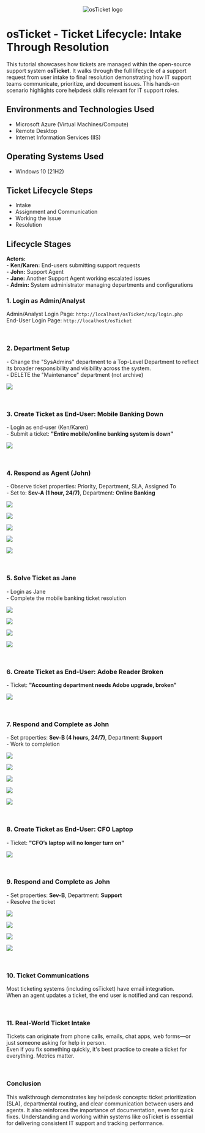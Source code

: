 <p align="center">
<img src="https://i.imgur.com/Clzj7Xs.png" alt="osTicket logo"/>
</p>

<h1>osTicket - Ticket Lifecycle: Intake Through Resolution</h1>
This tutorial showcases how tickets are managed within the open-source support system <strong>osTicket</strong>. It walks through the full lifecycle of a support request from user intake to final resolution demonstrating how IT support teams communicate, prioritize, and document issues. This hands-on scenario highlights core helpdesk skills relevant for IT support roles.<br />

<h2>Environments and Technologies Used</h2>

- Microsoft Azure (Virtual Machines/Compute)
- Remote Desktop
- Internet Information Services (IIS)

<h2>Operating Systems Used </h2>

- Windows 10</b> (21H2)

<h2>Ticket Lifecycle Steps</h2>

- Intake
- Assignment and Communication
- Working the Issue
- Resolution

<h2>Lifecycle Stages</h2>

<p>
<b>Actors:</b><br />
- <strong>Ken/Karen:</strong> End-users submitting support requests<br />
- <strong>John:</strong> Support Agent<br />
- <strong>Jane:</strong> Another Support Agent working escalated issues<br />
- <strong>Admin:</strong> System administrator managing departments and configurations
</p>

<h3>1. Login as Admin/Analyst</h3>
<p>
Admin/Analyst Login Page: <code>http://localhost/osTicket/scp/login.php</code><br />
End-User Login Page: <code>http://localhost/osTicket</code>
</p><br />

<h3>2. Department Setup</h3>
<p>
- Change the "SysAdmins" department to a Top-Level Department to reflect its broader responsibility and visibility across the system.<br />
- DELETE the "Maintenance" department (not archive)
</p>
<p>
<img src="https://i.imgur.com/uOSP1rv.png"/>
</p><br />

<h3>3. Create Ticket as End-User: Mobile Banking Down</h3>
<p>
- Login as end-user (Ken/Karen)<br />
- Submit a ticket: <strong>"Entire mobile/online banking system is down"</strong>
</p>
<p>
<img src="https://i.imgur.com/6Ba2OrH.png"/>
</p><br />

<h3>4. Respond as Agent (John)</h3>
<p>
- Observe ticket properties: Priority, Department, SLA, Assigned To<br />
- Set to: <strong>Sev-A (1 hour, 24/7)</strong>, Department: <strong>Online Banking</strong>
</p>
<p>
<img src="https://i.imgur.com/dcg0xVz.png"/>
</p>
<p>
<img src="https://i.imgur.com/T00XR0N.png"/>
</p>
<p>
<img src="https://i.imgur.com/fgyiNkO.png"/>
</p>
<p>
<img src="https://i.imgur.com/KGqjcPD.png"/>
</p>
<p>
<img src="https://i.imgur.com/r51QSLY.png"/> 
</p>
<br />

<h3>5. Solve Ticket as Jane</h3>
<p>
- Login as Jane<br />
- Complete the mobile banking ticket resolution
</p>
<p>
<img src="https://i.imgur.com/bJP4UDM.png"/>
</p>
<p>
<img src="https://i.imgur.com/NoyKKu7.png"/>
</p>
<p>
<img src="https://i.imgur.com/sWmVhSk.png"/> 
</p>
<p>
<img src="https://i.imgur.com/WWwBmTD.png"/>  
</p>
<br />

<h3>6. Create Ticket as End-User: Adobe Reader Broken</h3>
<p>
- Ticket: <strong>"Accounting department needs Adobe upgrade, broken"</strong>
</p>
<p>
<img src="https://i.imgur.com/F5rt896.png"/>
</p>
<br />

<h3>7. Respond and Complete as John</h3>
<p>
- Set properties: <strong>Sev-B (4 hours, 24/7)</strong>, Department: <strong>Support</strong><br />
- Work to completion
</p>
<p>
<img src="https://i.imgur.com/aLBtusB.png"/>
</p>
<p>
<img src="https://i.imgur.com/9t4Worx.png"/>
</p>
<p>
<img src="https://i.imgur.com/BefUDKi.png"/>
</p>
<p>
<img src="https://i.imgur.com/xkYtNCK.png"/>
</p>
<p>
<img src="https://i.imgur.com/CQwkpom.png"/>
</p>
<br />

<h3>8. Create Ticket as End-User: CFO Laptop</h3>
<p>
- Ticket: <strong>"CFO’s laptop will no longer turn on"</strong>
</p>
<p>
<img src="https://i.imgur.com/pNWejzb.png"/>
</p>
<br />

<h3>9. Respond and Complete as John</h3>
<p>
- Set properties: <strong>Sev-B</strong>, Department: <strong>Support</strong><br />
- Resolve the ticket
</p>
<p>
<img src="https://i.imgur.com/FrE2LVb.png"/>
</p>
<p>
<img src="https://i.imgur.com/Kv0wQb3.png"/>
</p>
<p>
<img src="https://i.imgur.com/kyGkzho.png"/>
</p>
<p>
<img src="https://i.imgur.com/RkJFmIK.png"/>
</p>
<br />

<h3>10. Ticket Communications</h3>
<p>
Most ticketing systems (including osTicket) have email integration.<br />
When an agent updates a ticket, the end user is notified and can respond.
</p>
<br />

<h3>11. Real-World Ticket Intake</h3>
<p>
Tickets can originate from phone calls, emails, chat apps, web forms—or just someone asking for help in person.<br />
Even if you fix something quickly, it's best practice to create a ticket for everything. Metrics matter.
</p>
<br />

<h3>Conclusion</h3>
<p>
This walkthrough demonstrates key helpdesk concepts: ticket prioritization (SLA), departmental routing, and clear communication between users and agents. It also reinforces the importance of documentation, even for quick fixes. Understanding and working within systems like osTicket is essential for delivering consistent IT support and tracking performance.
</p>

